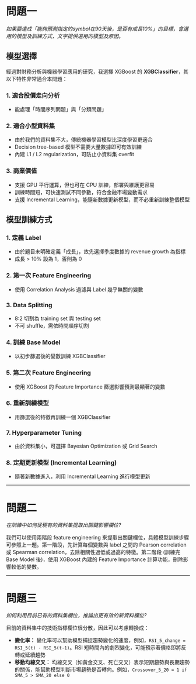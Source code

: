 # **問題一**  

*如果要達成「能夠預測指定的symbol在90天後，是否有成長10%」的目標，會選用的模型及訓練方式，文字提供選用的模型及原因。*  

## **模型選擇**  
經過對財務分析與機器學習應用的研究，我選擇 XGBoost 的 **XGBClassifier**，其以下特性非常適合本問題：  

### **1. 適合股價走向分析**  
- 能處理「時間序列問題」與「分類問題」  

### **2. 適合小型資料集**  
- 由於我們的資料集不大，傳統機器學習模型比深度學習更適合  
- Decision tree-based 模型不需要大量數據即可有效訓練  
- 內建 L1 / L2 regularization，可防止小資料集 overfit  

### **3. 商業價值**  
- 支援 GPU 平行運算，但也可在 CPU 訓練，部署與維護更容易  
- 訓練時間短，可快速測試不同參數，符合金融市場變動需求  
- 支援 Incremental Learning，能隨新數據更新模型，而不必重新訓練整個模型  

## **模型訓練方式**  

### **1. 定義 Label**  
- 由於題目未明確定義「成長」，故先選擇季度數據的 revenue growth 為指標  
- 成長 > 10% 設為 1，否則為 0  

### **2. 第一次 Feature Engineering**  
- 使用 Correlation Analysis 過濾與 Label 幾乎無關的變數  

### **3. Data Splitting**  
- 8:2 切割為 training set 與 testing set  
- 不可 shuffle，需依時間順序切割  

### **4. 訓練 Base Model**  
- 以初步篩選後的變數訓練 XGBClassifier  

### **5. 第二次 Feature Engineering**  
- 使用 XGBoost 的 Feature Importance 篩選影響預測最顯著的變數  

### **6. 重新訓練模型**  
- 用篩選後的特徵再訓練一個 XGBClassifier  

### **7. Hyperparameter Tuning**  
- 由於資料集小，可選擇 Bayesian Optimization 或 Grid Search  

### **8. 定期更新模型 (Incremental Learning)**  
- 隨著新數據進入，利用 Incremental Learning 進行模型更新  
  
---
  
# **問題二**

*在訓練中如何從現有的資料集提取出關鍵影響欄位?*

我們可以使用兩階段 feature engineering 來提取出關鍵欄位，具體模型訓練步驟可參照上一題。第一階段，先計算每個變數與 label 之間的 Pearson correlation 或 Spearman correlation，去除相關性過低或過高的特徵。第二階段 (訓練完 Base Model 後)，使用 XGBoost 內建的 Feature Importance 計算功能，刪除影響較低的變數。
  
---
  
# **問題三**

*如何利用目前已有的資料集欄位，推論出更有效的新資料欄位?*

目前的資料集中的技術指標欄位很分散，因此可以考慮轉換成：

* **變化率：** 變化率可以幫助模型捕捉趨勢變化的速度，例如，```RSI_5_change = RSI_5(t) - RSI_5(t-1)```。RSI 短時間內的劇烈變化，可能預示著價格即將反轉或延續趨勢  
* **移動均線交叉：** 均線交叉（如黃金交叉、死亡交叉）表示短期趨勢與長期趨勢的關係，能幫助模型判斷市場趨勢是否轉向。例如，```Crossover_5_20 = 1 if SMA_5 > SMA_20 else 0```
